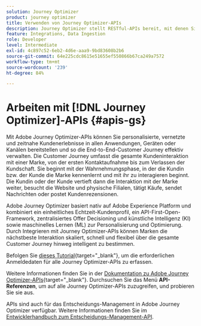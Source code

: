 ```yaml
---
solution: Journey Optimizer
product: journey optimizer
title: Verwenden von Journey Optimizer-APIs
description: Journey Optimizer stellt RESTful-APIs bereit, mit denen Sie wichtige Vorgänge in Ihren Anwendungen programmgesteuert ausführen können. Erfahren Sie, wie Sie auf diese APIs zugreifen und diese verwenden.
feature: Integrations, Data Ingestion
role: Developer
level: Intermediate
exl-id: 4c897c52-6eb2-4d6e-aaa9-9bd83608b2b6
source-git-commit: 64e225cdc8615e51655ef550866b67ca249a7572
workflow-type: tm+mt
source-wordcount: '239'
ht-degree: 84%

---
```


# Arbeiten mit [!DNL Journey Optimizer]-APIs {#apis-gs}

Mit Adobe Journey Optimizer-APIs können Sie personalisierte, vernetzte und zeitnahe Kundenerlebnisse in allen Anwendungen, Geräten oder Kanälen bereitstellen und so die End-to-End-Customer Journey effektiv verwalten. Die Customer Journey umfasst die gesamte Kundeninteraktion mit einer Marke, von der ersten Kontaktaufnahme bis zum Verlassen der Kundschaft. Sie beginnt mit der Wahrnehmungsphase, in der die Kundin bzw. der Kunde die Marke kennenlernt und mit ihr zu interagieren beginnt. Die Kundin oder der Kunde vertieft dann die Interaktion mit der Marke weiter, besucht die Website und physische Filialen, tätigt Käufe, sendet Nachrichten oder postet Kundenrezensionen.

Adobe Journey Optimizer basiert nativ auf Adobe Experience Platform und kombiniert ein einheitliches Echtzeit-Kundenprofil, ein API-First-Open-Framework, zentralisiertes Offer Decisioning und künstliche Intelligenz (KI) sowie maschinelles Lernen (ML) zur Personalisierung und Optimierung. Durch Integrieren mit Journey Optimizer-APIs können Marken die nächstbeste Interaktion skaliert, schnell und flexibel über die gesamte Customer Journey hinweg intelligent zu bestimmen.

Befolgen Sie [dieses Tutorial](https://developer.adobe.com/journey-optimizer-apis/references/authentication/){target="_blank"}, um die erforderlichen Anmeldedaten für alle Journey Optimizer-APIs zu erfassen.

Weitere Informationen finden Sie in der [Dokumentation zu Adobe Journey Optimizer-APIs](https://developer.adobe.com/journey-optimizer-apis/){target="_blank"}. Durchsuchen Sie das Menü **API-Referenzen**, um auf alle Journey Optimizer-APIs zuzugreifen, und probieren Sie sie aus.

APIs sind auch für das Entscheidungs-Management in Adobe Journey Optimizer verfügbar. Weitere Informationen finden Sie im [Entwicklerhandbuch zum Entscheidungs-Management-API](../offers/api-reference/getting-started.md).
